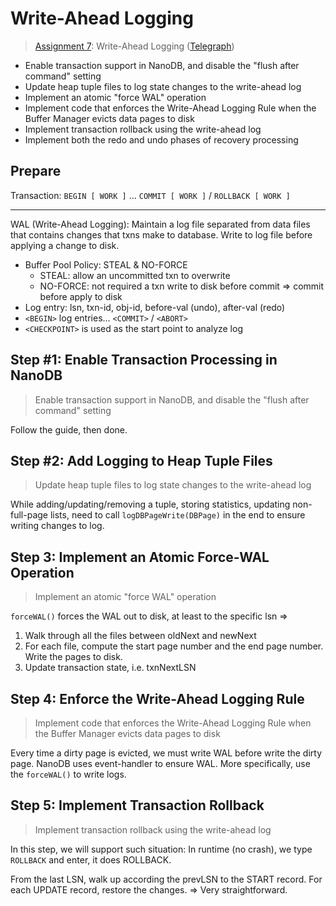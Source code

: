 # Write-Ahead Logging

> [Assignment 7](http://courses.cms.caltech.edu/cs122/assignments/lab7.html):
> Write-Ahead Logging
> ([Telegraph](https://telegra.ph/Assignment-7-Write-Ahead-Logging-12-06))

* Enable transaction support in NanoDB, and disable the "flush after command"
  setting
* Update heap tuple files to log state changes to the write-ahead log
* Implement an atomic "force WAL" operation
* Implement code that enforces the Write-Ahead Logging Rule when the Buffer
  Manager evicts data pages to disk
* Implement transaction rollback using the write-ahead log
* Implement both the redo and undo phases of recovery processing

## Prepare

Transaction: `BEGIN [ WORK ]` ... `COMMIT [ WORK ]` / `ROLLBACK [ WORK ]`

---

WAL (Write-Ahead Logging): Maintain a log file separated from data files that
contains changes that txns make to database. Write to log file before applying
a change to disk.
* Buffer Pool Policy: STEAL & NO-FORCE
  * STEAL: allow an uncommitted txn to overwrite
  * NO-FORCE: not required a txn write to disk before commit => commit before
    apply to disk
* Log entry: lsn, txn-id, obj-id, before-val (undo), after-val (redo)
* `<BEGIN>` log entries... `<COMMIT>` / `<ABORT>`
* `<CHECKPOINT>` is used as the start point to analyze log

## Step #1: Enable Transaction Processing in NanoDB

> Enable transaction support in NanoDB, and disable the "flush after command"
> setting

Follow the guide, then done.

## Step #2: Add Logging to Heap Tuple Files

> Update heap tuple files to log state changes to the write-ahead log

While adding/updating/removing a tuple, storing statistics, updating
non-full-page lists, need to call `logDBPageWrite(DBPage)` in the end to ensure
writing changes to log.

## Step 3: Implement an Atomic Force-WAL Operation

> Implement an atomic "force WAL" operation

`forceWAL()` forces the WAL out to disk, at least to the specific lsn =>
1. Walk through all the files between oldNext and newNext
2. For each file, compute the start page number and the end page number. Write
   the pages to disk.
3. Update transaction state, i.e. txnNextLSN

## Step 4: Enforce the Write-Ahead Logging Rule

> Implement code that enforces the Write-Ahead Logging Rule when the Buffer
> Manager evicts data pages to disk

Every time a dirty page is evicted, we must write WAL before write the dirty
page. NanoDB uses event-handler to ensure WAL. More specifically, use the
`forceWAL()` to write logs.

## Step 5: Implement Transaction Rollback

> Implement transaction rollback using the write-ahead log

In this step, we will support such situation:
In runtime (no crash), we type `ROLLBACK` and enter, it does ROLLBACK.

From the last LSN, walk up according the prevLSN to the START record. For each
UPDATE record, restore the changes. => Very straightforward.
